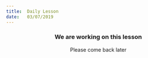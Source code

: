 ```yaml
---
title:  Daily Lesson
date:   03/07/2019
---
```


### <center>We are working on this lesson</center>
<center>Please come back later</center>